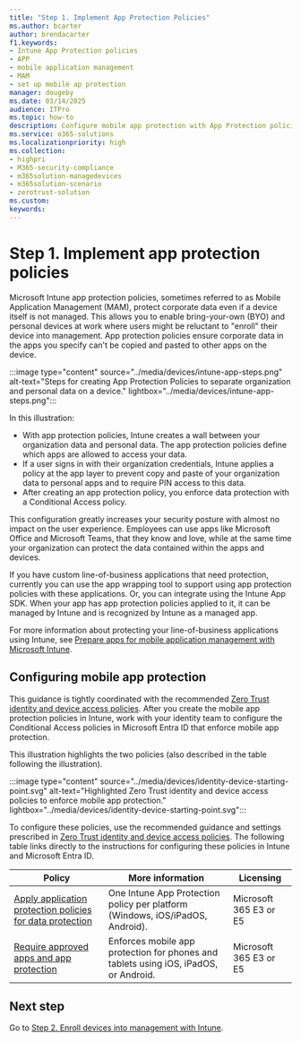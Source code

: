 ```yaml
---
title: "Step 1. Implement App Protection Policies"
ms.author: bcarter
author: brendacarter
f1.keywords:
- Intune App Protection policies
- APP
- mobile application management
- MAM
- set up mobile ap protection
manager: dougeby
ms.date: 03/14/2025
audience: ITPro
ms.topic: how-to
description: Configure mobile app protection with App Protection policies (APP) to prevent specified corporate data from being copied and pasted to other apps. 
ms.service: o365-solutions
ms.localizationpriority: high
ms.collection:
- highpri
- M365-security-compliance
- m365solution-managedevices
- m365solution-scenario
- zerotrust-solution
ms.custom: 
keywords: 
---
```


# Step 1. Implement app protection policies

Microsoft Intune app protection policies, sometimes referred to as Mobile Application Management (MAM), protect corporate data even if a device itself is not managed. This allows you to enable bring-your-own (BYO) and personal devices at work where users might be reluctant to "enroll" their device into management. App protection policies ensure corporate data in the apps you specify can't be copied and pasted to other apps on the device.

:::image type="content" source="../media/devices/intune-app-steps.png" alt-text="Steps for creating App Protection Policies to separate organization and personal data on a device." lightbox="../media/devices/intune-app-steps.png":::

In this illustration:

- With app protection policies, Intune creates a wall between your organization data and personal data. The app protection policies define which apps are allowed to access your data.
- If a user signs in with their organization credentials, Intune applies a policy at the app layer to prevent copy and paste of your organization data to personal apps and to require PIN access to this data.
- After creating an app protection policy, you enforce data protection with a Conditional Access policy.

This configuration greatly increases your security posture with almost no impact on the user experience. Employees can use apps like Microsoft Office and Microsoft Teams, that they know and love, while at the same time your organization can protect the data contained within the apps and devices.

If you have custom line-of-business applications that need protection, currently you can use the app wrapping tool to support using app protection policies with these applications. Or, you can integrate using the Intune App SDK. When your app has app protection policies applied to it, it can be managed by Intune and is recognized by Intune as a managed app. 

For more information about protecting your line-of-business applications using Intune, see [Prepare apps for mobile application management with Microsoft Intune](/mem/intune-service/developer/apps-prepare-mobile-application-management).

## Configuring mobile app protection

This guidance is tightly coordinated with the recommended [Zero Trust identity and device access policies](../security/office-365-security/zero-trust-identity-device-access-policies-overview.md). After you create the mobile app protection policies in Intune, work with your identity team to configure the Conditional Access policies in Microsoft Entra ID that enforce mobile app protection. 

This illustration highlights the two policies (also described in the table following the illustration).

:::image type="content" source="../media/devices/identity-device-starting-point.svg" alt-text="Highlighted Zero Trust identity and device access policies to enforce mobile app protection." lightbox="../media/devices/identity-device-starting-point.svg":::

To configure these policies, use the recommended guidance and settings prescribed in [Zero Trust identity and device access policies](../security/office-365-security/zero-trust-identity-device-access-policies-overview.md). The following table links directly to the instructions for configuring these policies in Intune and Microsoft Entra ID.

|Policy  |More information  |Licensing  |
|---------|---------|---------|
|  [Apply application protection policies for data protection](../security/office-365-security/zero-trust-identity-device-access-policies-common.md#app-protection-policies)       | One Intune App Protection policy per platform (Windows, iOS/iPadOS, Android).        | Microsoft 365 E3 or E5        |
| [Require approved apps and app protection](../security/office-365-security/zero-trust-identity-device-access-policies-common.md#require-approved-apps-and-app-protection-policies)       |  Enforces mobile app protection for phones and tablets using iOS, iPadOS, or Android.   |  Microsoft 365 E3 or E5       |

## Next step

Go to [Step 2. Enroll devices into management with Intune](manage-devices-with-intune-enroll.md). 
